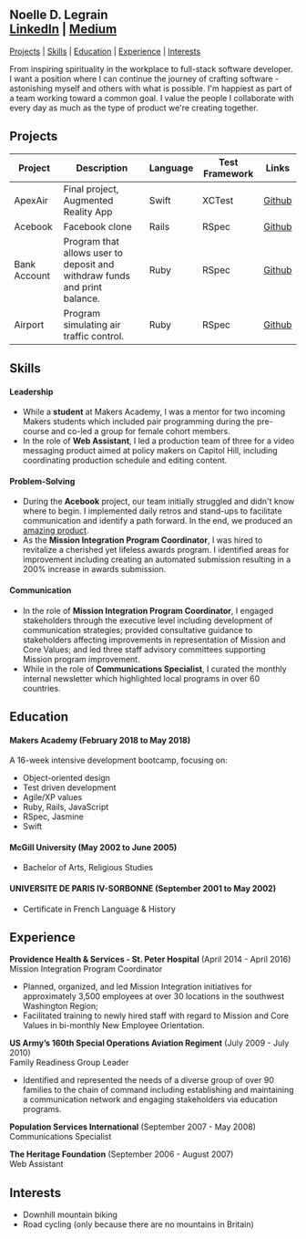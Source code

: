 ## Noelle D. Legrain<br>[LinkedIn](https://www.linkedin.com/in/noelle-l-bab91a160/) | [Medium](https://medium.com/@noellelegrain)

[Projects](#projects) | [Skills](#skills) | [Education](#education) | [Experience](#experience) | [Interests](#interests)

From inspiring spirituality in the workplace to full-stack software developer. I want a position where I can continue the journey of crafting software - astonishing myself and others with what is possible. I'm happiest as part of a team working toward a common goal. I value the people I collaborate with every day as much as the type of product we're creating together.

## Projects

| Project | Description | Language | Test Framework | Links |
|-------------|-------------|-------------|-------------|-------------|
| ApexAir | Final project, Augmented Reality App | Swift | XCTest | [Github](https://github.com/NoelleDL/ApexAir) |
| Acebook | Facebook clone | Rails | RSpec | [Github](https://github.com/NoelleDL/acebook-Underdogs) |
| Bank Account | Program that allows user to deposit and withdraw funds and print balance. | Ruby | RSpec | [Github](https://github.com/NoelleDL/BankTechTestPractice) |
| Airport | Program simulating air traffic control. | Ruby | RSpec | [Github](https://github.com/NoelleDL/airport_challenge) |

## Skills

#### Leadership

* While a **student** at Makers Academy, I was a mentor for two incoming Makers students which included pair programming during the pre-course and co-led a group for female cohort members.
* In the role of **Web Assistant**, I led a production team of three for a video messaging product aimed at policy makers on Capitol Hill, including coordinating production schedule and editing content.

#### Problem-Solving

* During the **Acebook** project, our team initially struggled and didn't know where to begin. I implemented daily retros and stand-ups to facilitate communication and identify a path forward. In the end, we produced an [amazing product](https://github.com/NoelleDL/acebook-Underdogs).
* As the **Mission Integration Program Coordinator**, I was hired to revitalize a cherished yet lifeless awards program. I identified areas for improvement including creating an automated submission resulting in a 200% increase in awards submission.

#### Communication

*  In the role of **Mission Integration Program Coordinator**, I engaged stakeholders through the executive level including development of communication strategies; provided consultative guidance to stakeholders affecting improvements in representation of Mission and Core Values; and led three staff advisory committees supporting Mission program improvement.
* While in the role of **Communications Specialist**, I curated the monthly internal newsletter which highlighted local programs in over 60 countries.

## Education

#### Makers Academy (February 2018 to May 2018)

A 16-week intensive development bootcamp, focusing on:

- Object-oriented design
- Test driven development
- Agile/XP values
- Ruby, Rails, JavaScript
- RSpec, Jasmine
- Swift

#### McGill University (May 2002 to June 2005)

- Bachelor of Arts, Religious Studies

#### UNIVERSITE DE PARIS IV-SORBONNE (September 2001 to May 2002)

- Certificate in French Language & History

## Experience

**Providence Health & Services - St. Peter Hospital** (April 2014 - April 2016)    
Mission Integration Program Coordinator
* Planned, organized, and led Mission Integration initiatives for approximately 3,500 employees at over 30 locations in the southwest Washington Region;
* Facilitated training to newly hired staff with regard to Mission and Core Values in bi-monthly New Employee Orientation.

**US Army’s 160th Special Operations Aviation Regiment** (July 2009 - July 2010)   
Family Readiness Group Leader
* Identified and represented the needs of a diverse group of over 90 families to the chain of command including establishing and maintaining a communication network and engaging stakeholders via education programs.

**Population Services International** (September 2007 - May 2008)<br>
Communications Specialist

**The Heritage Foundation** (September 2006 - August 2007)<br>
Web Assistant

## Interests
- Downhill mountain biking
- Road cycling (only because there are no mountains in Britain)
